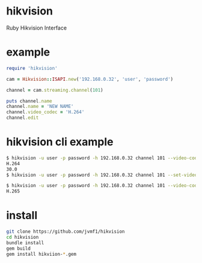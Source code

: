 # hikvision
Ruby Hikvision Interface

# example
```ruby
require 'hikvision'

cam = Hikvision::ISAPI.new('192.168.0.32', 'user', 'password')

channel = cam.streaming.channel(101)

puts channel.name
channel.name = 'NEW NAME'
channel.video_codec = 'H.264'
channel.edit
```

# hikvision cli example
```sh
$ hikvision -u user -p password -h 192.168.0.32 channel 101 --video-codec --video-framerate
H.264
30.0
$ hikvision -u user -p password -h 192.168.0.32 channel 101 --set-video-codec H.265

$ hikvision -u user -p password -h 192.168.0.32 channel 101 --video-codec
H.265
```

# install
```sh
git clone https://github.com/jvmf1/hikvision
cd hikvision
bundle install
gem build
gem install hikviion-*.gem
```
